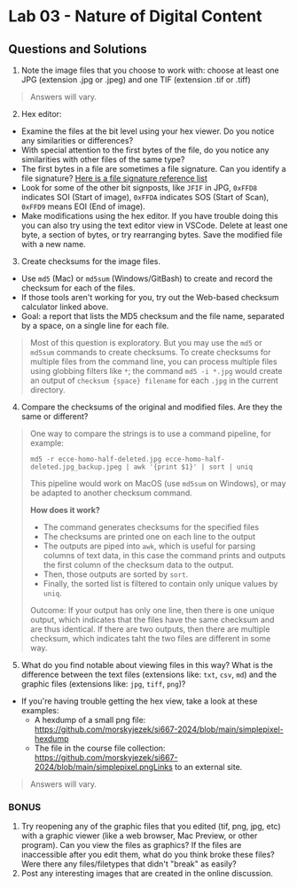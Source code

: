# Lab 03 - Nature of Digital Content

## Questions and Solutions

1. Note the image files that you choose to work with: choose at least one JPG (extension .jpg or .jpeg) and one TIF (extension .tif or .tiff)

> Answers will vary.

2. Hex editor:
  * Examine the files at the bit level using your hex viewer. Do you notice any similarities or differences? 
  * With special attention to the first bytes of the file, do you notice any similarities with other files of the same type?
  * The first bytes in a file are sometimes a file signature. Can you identify a file signature? [Here is a file signature reference list](https://en.m.wikipedia.org/wiki/List_of_file_signatures)
  * Look for some of the other bit signposts, like `JFIF` in JPG, `0xFFD8` indicates SOI (Start of image), `0xFFDA` indicates SOS (Start of Scan), `0xFFD9` means EOI (End of image).
  * Make modifications using the hex editor. If you have trouble doing this you can also try using the text editor view in VSCode. Delete at least one byte, a section of bytes, or try rearranging bytes. Save the modified file with a new name.
3. Create checksums for the image files.
  * Use `md5` (Mac) or `md5sum` (Windows/GitBash) to create and record the checksum for each of the files.
  * If those tools aren't working for you, try out the Web-based checksum calculator linked above.
  * Goal: a report that lists the MD5 checksum and the file name, separated by a space, on a single line for each file.

> Most of this question is exploratory.
> But you may use the `md5` or `md5sum` commands to create checksums.
> To create checksums for multiple files from the command line,
> you can process multiple files using globbing filters like `*`;
> the command `md5 -i *.jpg` would create an output of `checksum {space} filename` for each `.jpg` in the current directory.

4. Compare the checksums of the original and modified files. Are they the same or different?

> One way to compare the strings is to use a command pipeline, for example:
>
> `md5 -r ecce-homo-half-deleted.jpg ecce-homo-half-deleted.jpg_backup.jpeg | awk '{print $1}' | sort | uniq`
>
> This pipeline would work on MacOS (use `md5sum` on Windows), or may be adapted to another checksum command.
>
> **How does it work?**
>
> * The command generates checksums for the specified files
> * The checksums are printed one on each line to the output
> * The outputs are piped into `awk`, which is useful for parsing columns of text data, in this case the command prints and outputs the first column of the checksum data to the output.
> * Then, those outputs are sorted by `sort`.
> * Finally, the sorted list is filtered to contain only unique values by `uniq`.
> 
> Outcome: If your output has only one line, then there is one unique output, which indicates that the files have the same checksum and are thus identical. If there are two outputs, then there are multiple checksum, which indicates taht the two files are different in some way. 

5. What do you find notable about viewing files in this way? What is the difference between the text files (extensions like: `txt`, `csv`, `md`) and the graphic files (extensions like: `jpg`, `tiff`, `png`)?
  * If you're having trouble getting the hex view, take a look at these examples:
    * A hexdump of a small png file: https://github.com/morskyjezek/si667-2024/blob/main/simplepixel-hexdump
    * The file in the course file collection: https://github.com/morskyjezek/si667-2024/blob/main/simplepixel.pngLinks to an external site.

> Answers will vary.

### BONUS

1. Try reopening any of the graphic files that you edited (tif, png, jpg, etc) with a graphic viewer (like a web browser, Mac Preview, or other program). Can you view the files as graphics? If the files are inaccessible after you edit them, what do you think broke these files? Were there any files/filetypes that didn't "break" as easily?
2. Post any interesting images that are created in the online discussion.

